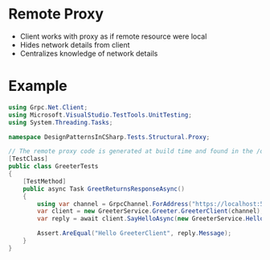 # Remote Proxy

- Client works with proxy as if remote resource were local
- Hides network details from client
- Centralizes knowledge of network details


# Example

```csharp
using Grpc.Net.Client;
using Microsoft.VisualStudio.TestTools.UnitTesting;
using System.Threading.Tasks;

namespace DesignPatternsInCSharp.Tests.Structural.Proxy;

// The remote proxy code is generated at build time and found in the /obj/Debug folder
[TestClass]
public class GreeterTests
{
    [TestMethod]
    public async Task GreetReturnsResponseAsync()
    {
        using var channel = GrpcChannel.ForAddress("https://localhost:5001");
        var client = new GreeterService.Greeter.GreeterClient(channel);
        var reply = await client.SayHelloAsync(new GreeterService.HelloRequest { Name = "GreeterClient" });

        Assert.AreEqual("Hello GreeterClient", reply.Message);
    }
}
```
